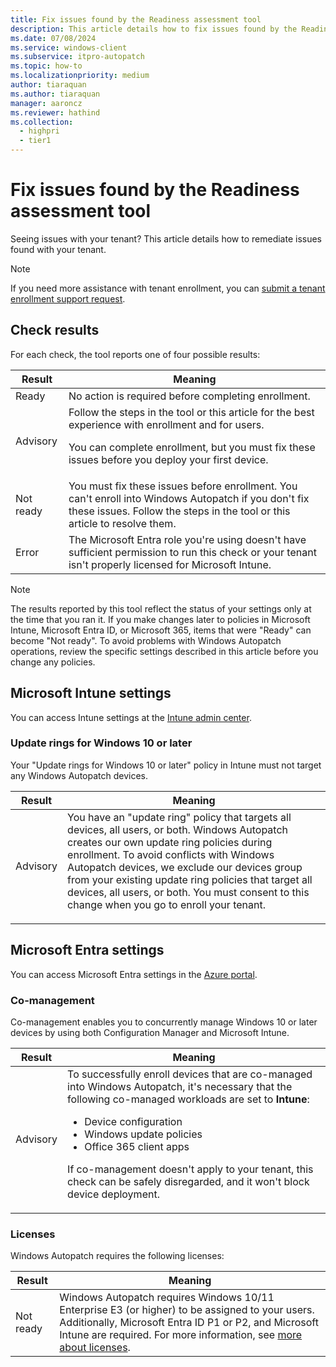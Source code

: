 ```yaml
---
title: Fix issues found by the Readiness assessment tool
description: This article details how to fix issues found by the Readiness assessment tool.
ms.date: 07/08/2024
ms.service: windows-client
ms.subservice: itpro-autopatch
ms.topic: how-to
ms.localizationpriority: medium
author: tiaraquan
ms.author: tiaraquan
manager: aaroncz
ms.reviewer: hathind
ms.collection:
  - highpri
  - tier1
---
```


# Fix issues found by the Readiness assessment tool

Seeing issues with your tenant? This article details how to remediate issues found with your tenant.

> [!NOTE]
> If you need more assistance with tenant enrollment, you can [submit a tenant enrollment support request](../prepare/windows-autopatch-enrollment-support-request.md).

## Check results

For each check, the tool reports one of four possible results:

| Result | Meaning |
| ----- | ----- |
| Ready | No action is required before completing enrollment. |
| Advisory | Follow the steps in the tool or this article for the best experience with enrollment and for users.<p><p>You can complete enrollment, but you must fix these issues before you deploy your first device. |
| Not ready | You must fix these issues before enrollment. You can't enroll into Windows Autopatch if you don't fix these issues. Follow the steps in the tool or this article to resolve them.  |
| Error | The Microsoft Entra role you're using doesn't have sufficient permission to run this check or your tenant isn't properly licensed for Microsoft Intune. |

> [!NOTE]
> The results reported by this tool reflect the status of your settings only at the time that you ran it. If you make changes later to policies in Microsoft Intune, Microsoft Entra ID, or Microsoft 365, items that were "Ready" can become "Not ready". To avoid problems with Windows Autopatch operations, review the specific settings described in this article before you change any policies.

## Microsoft Intune settings

You can access Intune settings at the [Intune admin center](https://go.microsoft.com/fwlink/?linkid=2109431).

### Update rings for Windows 10 or later

Your "Update rings for Windows 10 or later" policy in Intune must not target any Windows Autopatch devices.

| Result | Meaning |
| ----- | ----- |
| Advisory |  You have an "update ring" policy that targets all devices, all users, or both. Windows Autopatch creates our own update ring policies during enrollment. To avoid conflicts with Windows Autopatch devices, we exclude our devices group from your existing update ring policies that target all devices, all users, or both. You must consent to this change when you go to enroll your tenant.</p>|

<a name='azure-active-directory-settings'></a>

## Microsoft Entra settings

You can access Microsoft Entra settings in the [Azure portal](https://portal.azure.com/).

### Co-management

Co-management enables you to concurrently manage Windows 10 or later devices by using both Configuration Manager and Microsoft Intune.

| Result | Meaning |
| ----- | ----- |
| Advisory | To successfully enroll devices that are co-managed into Windows Autopatch, it's necessary that the following co-managed workloads are set to **Intune**:<ul><li>Device configuration</li><li>Windows update policies</li><li>Office 365 client apps</li></ul><p>If co-management doesn't apply to your tenant, this check can be safely disregarded, and it won't block device deployment.</p> |

### Licenses

Windows Autopatch requires the following licenses:

| Result | Meaning |
| ----- | ----- |
| Not ready | Windows Autopatch requires Windows 10/11 Enterprise E3 (or higher) to be assigned to your users. Additionally, Microsoft Entra ID P1 or P2, and Microsoft Intune are required. For more information, see [more about licenses](../prepare/windows-autopatch-prerequisites.md#more-about-licenses). |
